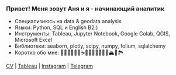 ### Привет! Меня зовут Аня и я - начинающий аналитик

- Специализиюсь на data & geodata analysis
- Языки: Python, SQL и English B2;)
- Инструменты: Tableau, Jupyter Notebook, Google Colab, QGIS, Microsoft Excel
- Библиотеки: seaborn, plotly, scipy, numpy, folium, sqlalchemy
- Коротко обо мне: 🦮🌱🌙🥗🍕🍣☕️🤸🏽‍♀️🧘🏽‍♀️🐢🏔️🪷🏞️

[CV](https://drive.google.com/file/d/11JVfWX5vkFOLSbp1JK3baa3qoARecuo0/view?usp=sharing) | [Tableau](https://public.tableau.com/app/profile/ania.prokosheva) | [Instagram](https://www.instagram.com/ania_ivy/) | [Telegram](https://t.me/ania_ivy)

